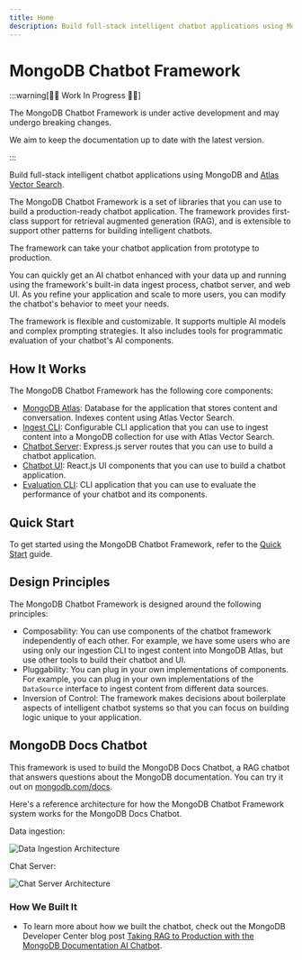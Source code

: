 ```yaml
---
title: Home
description: Build full-stack intelligent chatbot applications using MongoDB and Atlas Vector Search.
---
```


# MongoDB Chatbot Framework

:::warning[👷‍♂️ Work In Progress 👷‍♂️]

The MongoDB Chatbot Framework is under active development
and may undergo breaking changes.

We aim to keep the documentation up to date with the latest version.

:::

Build full-stack intelligent chatbot applications using MongoDB
and [Atlas Vector Search](https://www.mongodb.com/docs/atlas/atlas-vector-search/vector-search-overview/).

The MongoDB Chatbot Framework is a set of libraries that you can use to build a
production-ready chatbot application. The framework provides first-class support
for retrieval augmented generation (RAG), and is extensible to support other
patterns for building intelligent chatbots.

The framework can take your chatbot application from prototype to production.

You can quickly get an AI chatbot enhanced with your data up and running using
the framework's built-in data ingest process, chatbot server, and web UI. As you
refine your application and scale to more users, you can modify the chatbot's
behavior to meet your needs.

The framework is flexible and customizable. It supports multiple AI models and
complex prompting strategies. It also includes tools for programmatic evaluation of your chatbot's AI components.

## How It Works

The MongoDB Chatbot Framework has the following core components:

- [MongoDB Atlas](./mongodb.md): Database for the application that stores content and conversation.
  Indexes content using Atlas Vector Search.
- [Ingest CLI](./ingest/configure.md): Configurable CLI application that you can use to ingest content into a MongoDB collection for use with Atlas Vector Search.
- [Chatbot Server](./server/configure.md): Express.js server routes that you can use to build a chatbot application.
- [Chatbot UI](./ui.md): React.js UI components that you can use to build a chatbot application.
- [Evaluation CLI](./evaluation/index.md): CLI application that you can use to evaluate the performance of your chatbot and its components.

## Quick Start

To get started using the MongoDB Chatbot Framework, refer to the [Quick Start](./quick-start.md) guide.

## Design Principles

The MongoDB Chatbot Framework is designed around the following principles:

- Composability: You can use components of the chatbot framework independently of each other.
  For example, we have some users who are using only our ingestion CLI to ingest content into MongoDB Atlas, but use other tools to build their chatbot and UI.
- Pluggability: You can plug in your own implementations of components.
  For example, you can plug in your own implementations of the `DataSource` interface
  to ingest content from different data sources.
- Inversion of Control: The framework makes decisions about boilerplate aspects
  of intelligent chatbot systems so that you can focus on building logic unique to your application.

## MongoDB Docs Chatbot

This framework is used to build the MongoDB Docs Chatbot, a RAG chatbot that answers questions about the MongoDB documentation. You can try it out on [mongodb.com/docs](https://www.mongodb.com/docs/).

Here's a reference architecture for how the MongoDB Chatbot Framework system works for the MongoDB Docs Chatbot.

Data ingestion:

![Data Ingestion Architecture](/img/ingest-diagram.webp)

Chat Server:

![Chat Server Architecture](/img/server-diagram.webp)

### How We Built It

- To learn more about how we built the chatbot, check out the MongoDB Developer Center blog post [Taking RAG to Production with the MongoDB Documentation AI Chatbot](https://www.mongodb.com/developer/products/atlas/taking-rag-to-production-documentation-ai-chatbot/).
